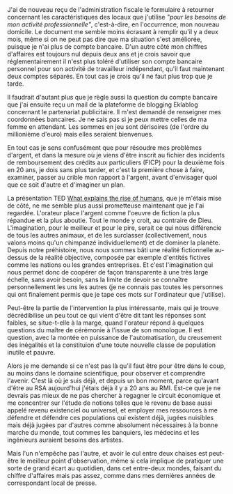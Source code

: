 ##

J'ai de nouveau reçu de l'administration fiscale le formulaire à retourner concernant les caractéristiques des locaux que j'utilise *"pour les besoins de mon activité professionnelle"*, c'est-à-dire, en l'occurrence, mon nouveau domicile. Le document me semble moins écrasant à remplir qu'il y a deux mois, même si on ne peut pas dire que ma situation s'est améliorée, puisque je n'ai plus de compte bancaire. D'un autre côté mon chiffres d'affaires est toujours nul depuis deux ans et je crois savoir que réglementairement il n'est plus toléré d'utiliser son compte bancaire personnel pour son activité de travailleur indépendant, qu'il faut maintenant deux comptes séparés. En tout cas je crois qu'il ne faut plus trop que je tarde.

Il faudrait d'autant plus que je règle aussi la question du compte bancaire que j'ai ensuite reçu un mail de la plateforme de blogging Eklablog concernant le partenariat publicitaire. Il m'est demandé de renseigner mes coordonnées bancaires. Je ne sais pas si je peux mettre celles de ma femme en attendant. Les sommes en jeu sont dérisoires (de l'ordre du millionième d'euro) mais elles seraient bienvenues.

En tout cas je sens confusément que pour résoudre mes problèmes d'argent, et dans la mesure où je viens d'être inscrit au fichier des incidents de remboursement des crédits aux particuliers (FICP) pour la deuxième fois en 20 ans, je dois sans plus tarder, et c'est la première chose à faire, examiner, passer au crible mon rapport à l'argent, avant d'envisager quoi que ce soit d'autre et d'imaginer un plan.

La présentation TED [What explains the rise of humans][1], que je m'étais mise de côté, ne me semble plus aussi prometteuse maintenant que je l'ai regardée. L'orateur place l'argent comme l'oeuvre de fiction la plus répandue et la plus aboutie. Tout le monde y croit, au contraire de Dieu. L'imagination, pour le meilleur et pour le pire, serait ce qui nous différencie de tous les autres animaux, et de les surclasser (collectivement, nous valons moins qu'un chimpanzé individuellement) et de dominer la planète. Depuis notre préhistoire, nous nous sommes bâti une réalité fictionnelle au-dessus de la réalité objective, composée par exemple d'entités fictives comme les nations ou les grandes entreprises. Et c'est l'imagination qui nous permet donc de coopérer de façon transparente à une très large échelle, sans avoir besoin, sans la limite de devoir se connaître personnellement les uns les autres (je ne connais pas toutes les personnes qui ont finalement permis que je tape ces mots sur l'ordinateur que j'utilise).

[1]: http://www.ted.com/talks/yuval_noah_harari_what_explains_the_rise_of_humans

Peut-être la partie de l'intervention la plus intéressante, mais qui je trouve décrédibilise un peu tout ce qui vient d'être dit tant les réponses sont faibles, se situe-t-elle à la marge, quand l'orateur répond à quelques questions du maître de cérémonie à l'issue de son monologue. Il est question, avec la montée en puissance de l'automatisation, du creusement des inégalités et la constituion d'une toute nouvelle classe de population inutile et pauvre.

Alors je me demande si ce n'est pas là qu'il faut être pour être dans le coup, au moins dans le domaine scientifique, pour observer et comprendre l'avenir. C'est là où je suis déjà, et depuis un bon moment, parce qu'avant d'être au RSA aujourd'hui j'étais déjà il y a 20 ans au RMI. Est-ce que je ne devrais pas mieux de ne pas chercher à regagner le circuit économique et me concentrer sur l'étude de notions telles que le revenu de base aussi appelé revenu existenciel ou universel, et employer mes ressources à me défendre et défendre ces populations qui existent déjà, jugées nuisibles mais déjà jugées par d'autres comme absolument nécessaires à la bonne marche du monde, tout commes les banquiers, les médecins et les ingénieurs auraient besoins des artistes.

Mais l'un n'empêche pas l'autre, et avoir le cul entre deux chaises est peut-être le meilleur point d'observation, même si cela implique de pratiquer une sorte de grand écart au quotidien, dans cet entre-deux mondes, faisant du chiffre d'affaires mais pas assez, comme dans mes dernières années de correspondant local de presse.



